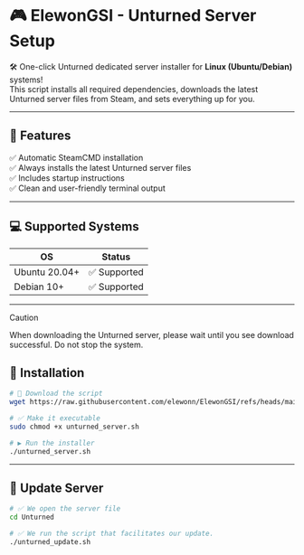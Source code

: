 # 🎮 ElewonGSI - Unturned Server Setup

🛠️ One-click Unturned dedicated server installer for **Linux (Ubuntu/Debian)** systems!  
This script installs all required dependencies, downloads the latest Unturned server files from Steam, and sets everything up for you.

---

## 📌 Features

✅ Automatic SteamCMD installation  
✅ Always installs the latest Unturned server files  
✅ Includes startup instructions  
✅ Clean and user-friendly terminal output

---

## 💻 Supported Systems

| OS        | Status     |
|-----------|------------|
| Ubuntu 20.04+ | ✅ Supported |
| Debian 10+    | ✅ Supported |

---

> [!CAUTION]
> When downloading the Unturned server, please wait until you see download successful. Do not stop the system.

## 🚀 Installation

```bash
# 🔽 Download the script
wget https://raw.githubusercontent.com/elewonn/ElewonGSI/refs/heads/main/game-servers/Unturned/install/unturned_server.sh

# ✅ Make it executable
sudo chmod +x unturned_server.sh

# ▶️ Run the installer
./unturned_server.sh
```

---

## 🚀 Update Server

```bash
# ✅ We open the server file
cd Unturned

# ✅ We run the script that facilitates our update.
./unturned_update.sh

```
